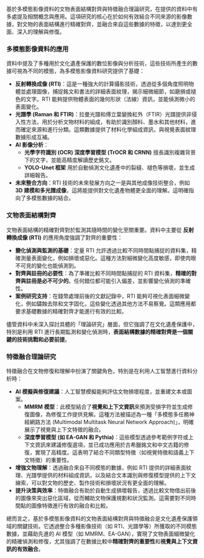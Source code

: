 基於多模態影像資料的文物表面結構對齊與特徵融合理論研究，在提供的資料中有多處提及相關概念與應用。這項研究的核心在於如何有效結合不同來源的影像數據，對文物的表面結構進行精確對齊，並融合來自這些數據的特徵，以達到更全面、深入的理解與修復。

### 多模態影像資料的應用

資料中提及了多種用於文化遺產保護的數位影像與分析技術，這些技術所產生的數據可視為不同的模態，為多模態影像資料研究提供了基礎：

*   **反射轉換成像 (RTI)**：這是一種強大的計算攝影技術，透過從多個角度照明物體並處理圖像，捕捉銘文和書法的詳細表面紋理，揭示細微細節，如磨損或褪色的文字。RTI 能夠提供物體表面的幾何形狀（法線）資訊，並能偵測微小的表面變化。
*   **光譜學 (Raman 和 FTIR)**：拉曼光譜和傅立葉變換紅外（FTIR）光譜提供非侵入性方法，用於分析文物材料的組成，有助於識別顏料、墨水和其他材料，進而確定來源和進行分類。這類數據提供了材料化學組成資訊，與視覺表面紋理數據形成互補。
*   **AI 影像分析**：
    *   **光學字符識別 (OCR) 深度學習模型 (TrOCR 和 CRNN)** 擅長識別複雜背景下的文字，並能高精度解讀歷史銘文。
    *   **YOLO-Unet 框架** 用於自動偵測文化遺產中的裂縫、褪色等損壞，並生成詳細報告。
*   **未來整合方向**：RTI 技術的未來發展方向之一是與其他成像技術整合，例如 **3D 建模和多光譜成像**，這將能提供對文化遺產物體更全面的理解。這明確指向了多模態數據的結合。

### 文物表面結構對齊

文物表面結構的精確對齊對於監測其隨時間的變化至關重要。資料中主要從 **反射轉換成像 (RTI)** 的應用角度強調了對齊的重要性：

*   **變化偵測與監測的基礎**：定量 RTI 允許透過比較不同時間點捕捉的資料集，精確測量表面變化，例如損壞或惡化。這種方法對細微變化高度敏感，即使肉眼不可見的變化也能偵測到。
*   **對齊與註冊的必要性**：為了準確比較不同時間點捕捉的 RTI 資料集，**精確的對齊與註冊是必不可少的**。任何錯位都可能引入偏差，並影響變化偵測的準確性。
*   **案例研究支持**：在錢幣處理前後的文獻記錄中，RTI 能夠可視化表面細微變化，例如鏽蝕去除和文字固化，這些變化透過其他方法不易察覺。這類應用都要求基礎數據的精確對齊才能進行有效的比較。

儘管資料中未深入探討具體的「理論研究」層面，但它強調了在文化遺產保護中，特別是利用 RTI 進行長期監測和變化偵測時，**表面結構數據的精確對齊是一個關鍵的技術挑戰和必要前提**。

### 特徵融合理論研究

特徵融合在文物修復和理解中扮演了關鍵角色，特別是在利用人工智慧進行資料分析時：

*   **AI 模擬與修復建議**：人工智慧模擬能夠評估文物損壞程度，並重建文本或圖案。
    *   **MMRM 模型**：此模型結合了**視覺和上下文資訊**來預測受損字符並生成修復圖像，為修復工作提供見解。這種方法被描述為一種「多模態多任務神經網路方法 (Multimodal Multitask Neural Network Approach)」，明確展示了視覺與上下文特徵的融合。
    *   **深度學習模型 (如 EA-GAN 和 Pythia)**：這些模型透過參考範例字符或上下文資訊來建議修復選項，並已成功應用於古希臘銘文和中文古籍的修復，實現了高精度。這表明了結合不同類型特徵（如視覺特徵和語義上下文特徵）的重要性。
*   **增強文物理解**：透過融合來自不同模態的數據，例如 RTI 提供的詳細表面紋理、光譜學提供的材料組成資訊，以及結合文本識別與修復模型提供的上下文線索，可以對文物的歷史、製作技術和損壞狀況有更全面的理解。
*   **提升決策與效率**：特徵融合有助於自動生成損壞報告，透過比較文物借出前後的圖像來突出惡化區域，從而輔助文物保護規劃和狀況監測。這需要對不同時間點的圖像特徵進行有效的融合和比較。

總而言之，基於多模態影像資料的文物表面結構對齊與特徵融合是文化遺產保護領域的關鍵技術。它透過整合多種影像技術（如 RTI、光譜學等）所獲取的不同模態數據，並藉助先進的 AI 模型（如 MMRM、EA-GAN），實現了文物表面細微變化的精確偵測和修復，尤其強調了在數據比較中**精確對齊的重要性**和**視覺與上下文資訊的有效融合**。
